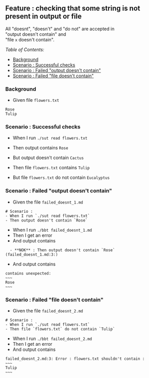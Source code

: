 <!-- omit from toc -->
## Feature : checking that some string is not present in output or file

All "doesnt", "doesn't" and "do not" are accepted in  
"output doesn't contain" and  
"file `x` doesn't contain". 

_Table of Contents:_
- [Background](#background)
- [Scenario : Successful checks](#scenario--successful-checks)
- [Scenario : Failed "output doesn't contain"](#scenario--failed-output-doesnt-contain)
- [Scenario : Failed "file doesn't contain"](#scenario--failed-file-doesnt-contain)

### Background

- Given file `flowers.txt`
```
Rose
Tulip
```

### Scenario : Successful checks

- When I run `./sut read flowers.txt`
- Then output contains `Rose`
- But output doesn't contain `Cactus`

- Then file `flowers.txt` contains `Tulip`
- But file `flowers.txt` do not contain `Eucalyptus`

### Scenario : Failed "output doesn't contain"

- Given the file `failed_doesnt_1.md`
```
# Scenario :
- When I run `./sut read flowers.txt`
- Then output doesn't contain `Rose`
```
- When I run `./bbt failed_doesnt_1.md`
- Then I get an error
- And output contains 
```
  - **NOK** : Then output doesn't contain `Rose` (failed_doesnt_1.md:3:)    
```
- And output contains 
```
contains unexpected:    
~~~
Rose        
~~~
```

### Scenario : Failed "file doesn't contain"

- Given the file `failed_doesnt_2.md`
```
# Scenario :
- When I run `./sut read flowers.txt`
- Then file `flowers.txt` do not contain `Tulip`
```
- When I run `./bbt failed_doesnt_2.md`
- Then I get an error
- And output contains 
```
failed_doesnt_2.md:3: Error : flowers.txt shouldn't contain :    
~~~  
Tulip  
~~~  
```
